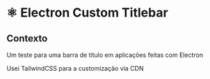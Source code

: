 # ⚛ Electron Custom Titlebar

## Contexto
Um teste para uma barra de título em aplicações feitas com Electron

Usei TailwindCSS para a customização via CDN
